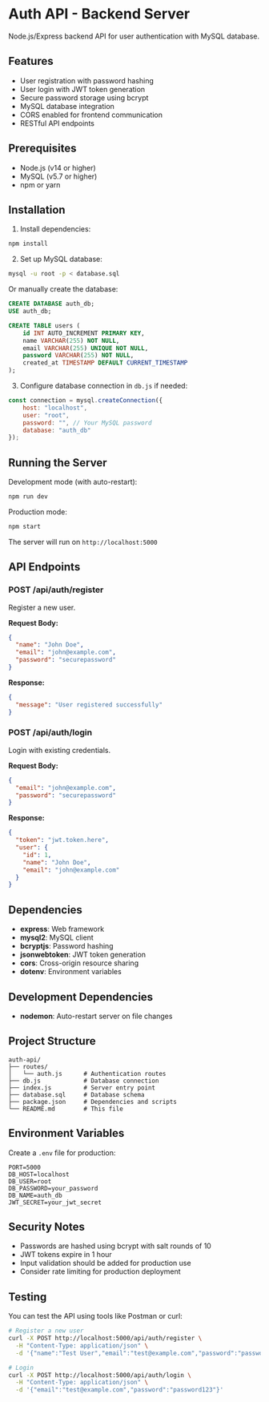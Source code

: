 # Auth API - Backend Server

Node.js/Express backend API for user authentication with MySQL database.

## Features

- User registration with password hashing
- User login with JWT token generation
- Secure password storage using bcrypt
- MySQL database integration
- CORS enabled for frontend communication
- RESTful API endpoints

## Prerequisites

- Node.js (v14 or higher)
- MySQL (v5.7 or higher)
- npm or yarn

## Installation

1. Install dependencies:
```bash
npm install
```

2. Set up MySQL database:
```bash
mysql -u root -p < database.sql
```

Or manually create the database:
```sql
CREATE DATABASE auth_db;
USE auth_db;

CREATE TABLE users (
    id INT AUTO_INCREMENT PRIMARY KEY,
    name VARCHAR(255) NOT NULL,
    email VARCHAR(255) UNIQUE NOT NULL,
    password VARCHAR(255) NOT NULL,
    created_at TIMESTAMP DEFAULT CURRENT_TIMESTAMP
);
```

3. Configure database connection in `db.js` if needed:
```javascript
const connection = mysql.createConnection({
    host: "localhost",
    user: "root",
    password: "", // Your MySQL password
    database: "auth_db"
});
```

## Running the Server

Development mode (with auto-restart):
```bash
npm run dev
```

Production mode:
```bash
npm start
```

The server will run on `http://localhost:5000`

## API Endpoints

### POST /api/auth/register
Register a new user.

**Request Body:**
```json
{
  "name": "John Doe",
  "email": "john@example.com",
  "password": "securepassword"
}
```

**Response:**
```json
{
  "message": "User registered successfully"
}
```

### POST /api/auth/login
Login with existing credentials.

**Request Body:**
```json
{
  "email": "john@example.com",
  "password": "securepassword"
}
```

**Response:**
```json
{
  "token": "jwt.token.here",
  "user": {
    "id": 1,
    "name": "John Doe",
    "email": "john@example.com"
  }
}
```

## Dependencies

- **express**: Web framework
- **mysql2**: MySQL client
- **bcryptjs**: Password hashing
- **jsonwebtoken**: JWT token generation
- **cors**: Cross-origin resource sharing
- **dotenv**: Environment variables

## Development Dependencies

- **nodemon**: Auto-restart server on file changes

## Project Structure

```
auth-api/
├── routes/
│   └── auth.js      # Authentication routes
├── db.js            # Database connection
├── index.js         # Server entry point
├── database.sql     # Database schema
├── package.json     # Dependencies and scripts
└── README.md        # This file
```

## Environment Variables

Create a `.env` file for production:
```
PORT=5000
DB_HOST=localhost
DB_USER=root
DB_PASSWORD=your_password
DB_NAME=auth_db
JWT_SECRET=your_jwt_secret
```

## Security Notes

- Passwords are hashed using bcrypt with salt rounds of 10
- JWT tokens expire in 1 hour
- Input validation should be added for production use
- Consider rate limiting for production deployment

## Testing

You can test the API using tools like Postman or curl:

```bash
# Register a new user
curl -X POST http://localhost:5000/api/auth/register \
  -H "Content-Type: application/json" \
  -d '{"name":"Test User","email":"test@example.com","password":"password123"}'

# Login
curl -X POST http://localhost:5000/api/auth/login \
  -H "Content-Type: application/json" \
  -d '{"email":"test@example.com","password":"password123"}'
```

